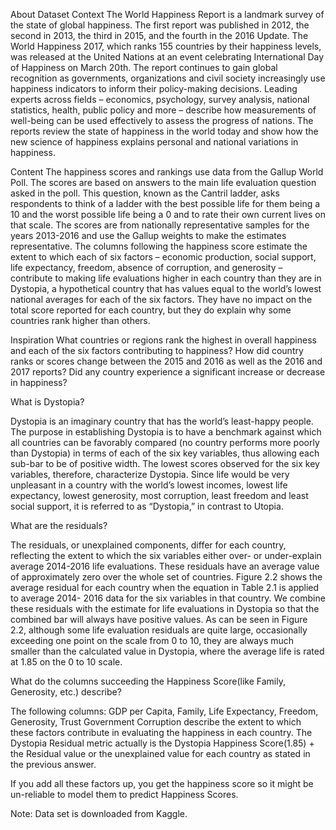 About Dataset
Context
The World Happiness Report is a landmark survey of the state of global happiness. The first report was published in 2012, the second in 2013, the third in 2015, and the
fourth in the 2016 Update. The World Happiness 2017, which ranks 155 countries by their happiness levels, was released at the United Nations at an event celebrating 
International Day of Happiness on March 20th. The report continues to gain global recognition as governments, organizations and civil society increasingly use happiness
indicators to inform their policy-making decisions. Leading experts across fields – economics, psychology, survey analysis, national statistics, health, public policy 
and more – describe how measurements of well-being can be used effectively to assess the progress of nations. The reports review the state of happiness in the world today
and show how the new science of happiness explains personal and national variations in happiness.

Content
The happiness scores and rankings use data from the Gallup World Poll. The scores are based on answers to the main life evaluation question asked in the poll. This 
question, known as the Cantril ladder, asks respondents to think of a ladder with the best possible life for them being a 10 and the worst possible life being a 0 and 
to rate their own current lives on that scale. The scores are from nationally representative samples for the years 2013-2016 and use the Gallup weights to make the 
estimates representative. The columns following the happiness score estimate the extent to which each of six factors – economic production, social support, life 
expectancy, freedom, absence of corruption, and generosity – contribute to making life evaluations higher in each country than they are in Dystopia, a hypothetical 
country that has values equal to the world’s lowest national averages for each of the six factors. They have no impact on the total score reported for each country, 
but they do explain why some countries rank higher than others.

Inspiration
What countries or regions rank the highest in overall happiness and each of the six factors contributing to happiness? How did country ranks or scores change between 
the 2015 and 2016 as well as the 2016 and 2017 reports? Did any country experience a significant increase or decrease in happiness?

What is Dystopia?

Dystopia is an imaginary country that has the world’s least-happy people. The purpose in establishing Dystopia is to have a benchmark against which all countries can 
be favorably compared (no country performs more poorly than Dystopia) in terms of each of the six key variables, thus allowing each sub-bar to be of positive width. 
The lowest scores observed for the six key variables, therefore, characterize Dystopia. Since life would be very unpleasant in a country with the world’s lowest 
incomes, lowest life expectancy, lowest generosity, most corruption, least freedom and least social support, it is referred to as “Dystopia,” in contrast to Utopia.

What are the residuals?

The residuals, or unexplained components, differ for each country, reflecting the extent to which the six variables either over- or under-explain average 2014-2016 
life evaluations. These residuals have an average value of approximately zero over the whole set of countries. Figure 2.2 shows the average residual for each country 
when the equation in Table 2.1 is applied to average 2014- 2016 data for the six variables in that country. We combine these residuals with the estimate for life 
evaluations in Dystopia so that the combined bar will always have positive values. As can be seen in Figure 2.2, although some life evaluation residuals are quite 
large, occasionally exceeding one point on the scale from 0 to 10, they are always much smaller than the calculated value in Dystopia, where the average life is rated 
at 1.85 on the 0 to 10 scale.

What do the columns succeeding the Happiness Score(like Family, Generosity, etc.) describe?

The following columns: GDP per Capita, Family, Life Expectancy, Freedom, Generosity, Trust Government Corruption describe the extent to which these factors contribute 
in evaluating the happiness in each country.
The Dystopia Residual metric actually is the Dystopia Happiness Score(1.85) + the Residual value or the unexplained value for each country as stated in the previous 
answer.

If you add all these factors up, you get the happiness score so it might be un-reliable to model them to predict Happiness Scores.

Note: Data set is downloaded from Kaggle.
